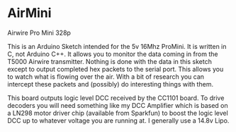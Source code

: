 # AirMini
Airwire Pro Mini 328p

This is an Arduino Sketch intended for the 5v 16Mhz ProMini. It is written in C, not Arduino C++. It allows you to monitor the data coming in from the T5000 Airwire transmitter. Nothing is done with the data in this sketch except to output completed hex packets to the serial port. This allows you to watch what is flowing over the air. With a bit of research you can intercept these packets and (possibly) do interesting things with them.

This board outputs logic level DCC received by the CC1101 board.  To drive decoders you will need something like my DCC Amplifier which is based on a LN298 motor driver chip (available from Sparkfun) to boost the logic level DCC up to whatever voltage you are running at. I generally use a 14.8v Lipo.
